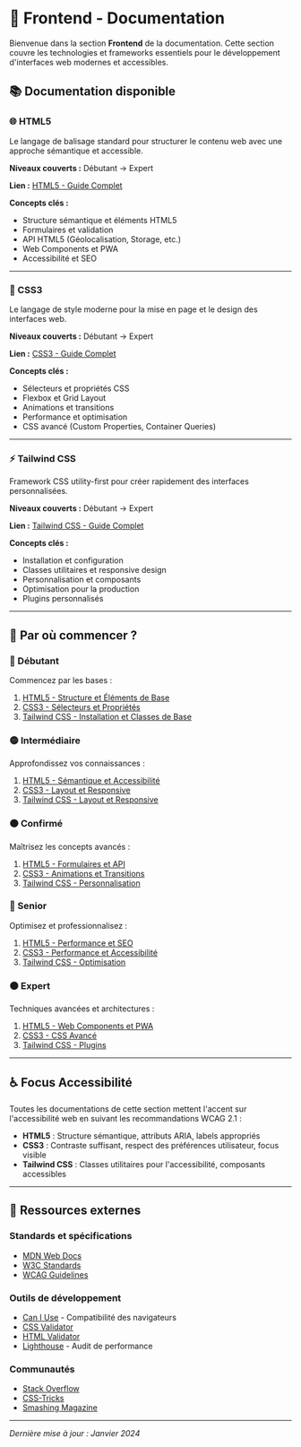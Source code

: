 # 🎨 Frontend - Documentation

Bienvenue dans la section **Frontend** de la documentation. Cette section couvre les technologies et frameworks essentiels pour le développement d'interfaces web modernes et accessibles.

## 📚 Documentation disponible

### 🌐 HTML5
Le langage de balisage standard pour structurer le contenu web avec une approche sémantique et accessible.

**Niveaux couverts :** Débutant → Expert

**Lien :** [HTML5 - Guide Complet](./html5.md)

**Concepts clés :**
- Structure sémantique et éléments HTML5
- Formulaires et validation
- API HTML5 (Géolocalisation, Storage, etc.)
- Web Components et PWA
- Accessibilité et SEO

---

### 🎨 CSS3
Le langage de style moderne pour la mise en page et le design des interfaces web.

**Niveaux couverts :** Débutant → Expert

**Lien :** [CSS3 - Guide Complet](./css3.md)

**Concepts clés :**
- Sélecteurs et propriétés CSS
- Flexbox et Grid Layout
- Animations et transitions
- Performance et optimisation
- CSS avancé (Custom Properties, Container Queries)

---

### ⚡ Tailwind CSS
Framework CSS utility-first pour créer rapidement des interfaces personnalisées.

**Niveaux couverts :** Débutant → Expert

**Lien :** [Tailwind CSS - Guide Complet](./tailwind.md)

**Concepts clés :**
- Installation et configuration
- Classes utilitaires et responsive design
- Personnalisation et composants
- Optimisation pour la production
- Plugins personnalisés

---

## 🎯 Par où commencer ?

### 👶 Débutant
Commencez par les bases :
1. [HTML5 - Structure et Éléments de Base](./html5.md#-débutant---structure-et-éléments-de-base)
2. [CSS3 - Sélecteurs et Propriétés](./css3.md#-débutant---sélecteurs-et-propriétés-de-base)
3. [Tailwind CSS - Installation et Classes de Base](./tailwind.md#-débutant---installation-et-classes-de-base)

### 🟡 Intermédiaire
Approfondissez vos connaissances :
1. [HTML5 - Sémantique et Accessibilité](./html5.md#-intermédiaire---sémantique-et-accessibilité)
2. [CSS3 - Layout et Responsive](./css3.md#-intermédiaire---layout-et-responsive)
3. [Tailwind CSS - Layout et Responsive](./tailwind.md#-intermédiaire---layout-et-responsive)

### 🟠 Confirmé
Maîtrisez les concepts avancés :
1. [HTML5 - Formulaires et API](./html5.md#-confirmé---formulaires-et-api)
2. [CSS3 - Animations et Transitions](./css3.md#-confirmé---animations-et-transitions)
3. [Tailwind CSS - Personnalisation](./tailwind.md#-confirmé---personnalisation-et-components)

### 🔴 Senior
Optimisez et professionnalisez :
1. [HTML5 - Performance et SEO](./html5.md#-senior---performance-et-seo)
2. [CSS3 - Performance et Accessibilité](./css3.md#-senior---performance-et-accessibilité)
3. [Tailwind CSS - Optimisation](./tailwind.md#-senior---optimisation-et-production)

### ⚫ Expert
Techniques avancées et architectures :
1. [HTML5 - Web Components et PWA](./html5.md#-expert---web-components-et-pwa)
2. [CSS3 - CSS Avancé](./css3.md#-expert---css-avancé-et-techniques-modernes)
3. [Tailwind CSS - Plugins](./tailwind.md#-expert---plugins-et-architecture)

---

## ♿ Focus Accessibilité

Toutes les documentations de cette section mettent l'accent sur l'accessibilité web en suivant les recommandations WCAG 2.1 :

- **HTML5** : Structure sémantique, attributs ARIA, labels appropriés
- **CSS3** : Contraste suffisant, respect des préférences utilisateur, focus visible
- **Tailwind CSS** : Classes utilitaires pour l'accessibilité, composants accessibles

---

## 🔗 Ressources externes

### Standards et spécifications
- [MDN Web Docs](https://developer.mozilla.org/fr/)
- [W3C Standards](https://www.w3.org/standards/)
- [WCAG Guidelines](https://www.w3.org/WAI/WCAG21/quickref/)

### Outils de développement
- [Can I Use](https://caniuse.com/) - Compatibilité des navigateurs
- [CSS Validator](https://jigsaw.w3.org/css-validator/)
- [HTML Validator](https://validator.w3.org/)
- [Lighthouse](https://developers.google.com/web/tools/lighthouse) - Audit de performance

### Communautés
- [Stack Overflow](https://stackoverflow.com/)
- [CSS-Tricks](https://css-tricks.com/)
- [Smashing Magazine](https://www.smashingmagazine.com/)

---

*Dernière mise à jour : Janvier 2024*

